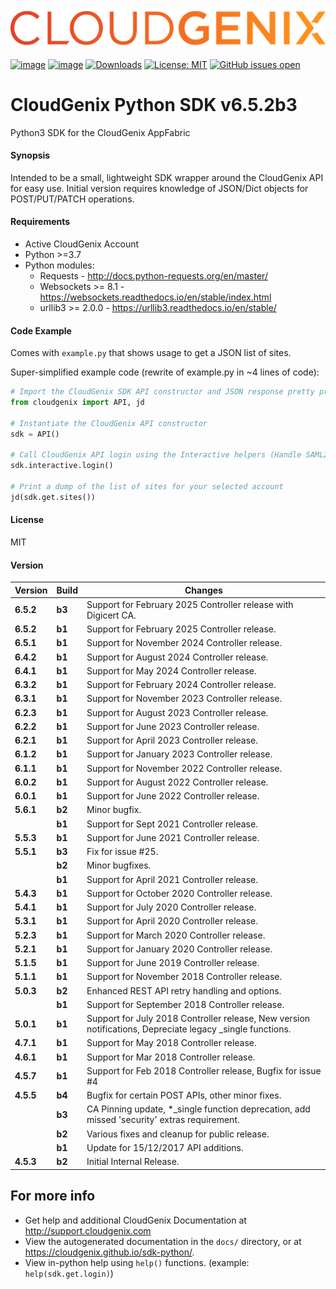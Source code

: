 [![CloudGenix Logo](https://raw.githubusercontent.com/CloudGenix/sdk-python/master/docs/CloudGenix_Logo.png)](https://www.cloudgenix.com)

[![image](https://img.shields.io/pypi/v/cloudgenix.svg)](https://pypi.org/project/cloudgenix/)
[![image](https://img.shields.io/pypi/pyversions/cloudgenix.svg)](https://pypi.org/project/cloudgenix/)
[![Downloads](https://pepy.tech/badge/cloudgenix)](https://pepy.tech/project/cloudgenix)
[![License: MIT](https://img.shields.io/pypi/l/cloudgenix.svg?color=brightgreen)](https://pypi.org/project/cloudgenix/)
[![GitHub issues open](https://img.shields.io/github/issues/CloudGenix/sdk-python.svg)](https://github.com/CloudGenix/sdk-python/issues)
# CloudGenix Python SDK v6.5.2b3
Python3 SDK for the CloudGenix AppFabric

#### Synopsis
Intended to be a small, lightweight SDK wrapper around the CloudGenix API for easy use. 
Initial version requires knowledge of JSON/Dict objects for POST/PUT/PATCH operations.

#### Requirements
* Active CloudGenix Account
* Python >=3.7
* Python modules:
    * Requests - <http://docs.python-requests.org/en/master/>
    * Websockets >= 8.1 - <https://websockets.readthedocs.io/en/stable/index.html>
    * urllib3 >= 2.0.0 - <https://urllib3.readthedocs.io/en/stable/>

#### Code Example
Comes with `example.py` that shows usage to get a JSON list of sites.

Super-simplified example code (rewrite of example.py in ~4 lines of code):
```python
# Import the CloudGenix SDK API constructor and JSON response pretty printer
from cloudgenix import API, jd

# Instantiate the CloudGenix API constructor
sdk = API()

# Call CloudGenix API login using the Interactive helpers (Handle SAML2.0 login and MSP functions too!).
sdk.interactive.login()

# Print a dump of the list of sites for your selected account
jd(sdk.get.sites())
```

#### License
MIT

#### Version
| Version   | Build | Changes                                                                                                   |
|-----------| ----- |-----------------------------------------------------------------------------------------------------------|
| **6.5.2** | **b3** | Support for February 2025 Controller release with Digicert CA.                                                             |
| **6.5.2** | **b1** | Support for February 2025 Controller release.                                                             |
| **6.5.1** | **b1** | Support for November 2024 Controller release.                                                             |
| **6.4.2** | **b1** | Support for August 2024 Controller release.                                                               |
| **6.4.1** | **b1** | Support for May 2024 Controller release.                                                                  |
| **6.3.2** | **b1** | Support for February 2024 Controller release.                                                             |
| **6.3.1** | **b1** | Support for November 2023 Controller release.                                                             |
| **6.2.3** | **b1** | Support for August 2023 Controller release.                                                               |
| **6.2.2** | **b1** | Support for June 2023 Controller release.                                                                 |
| **6.2.1** | **b1** | Support for April 2023 Controller release.                                                                |
| **6.1.2** | **b1** | Support for January 2023 Controller release.                                                              |
| **6.1.1** | **b1** | Support for November 2022 Controller release.                                                             |
| **6.0.2** | **b1** | Support for August 2022 Controller release.                                                               |
| **6.0.1** | **b1** | Support for June 2022 Controller release.                                                                 |
| **5.6.1** | **b2** | Minor bugfix.                                                                                             |
|           | **b1** | Support for Sept 2021 Controller release.                                                                 |
| **5.5.3** | **b1** | Support for June 2021 Controller release.                                                                 |
| **5.5.1** | **b3** | Fix for issue #25.                                                                                        |
|           | **b2** | Minor bugfixes.                                                                                           |
|           | **b1** | Support for April 2021 Controller release.                                                                |
| **5.4.3** | **b1** | Support for October 2020 Controller release.                                                              |
| **5.4.1** | **b1** | Support for July 2020 Controller release.                                                                 |
| **5.3.1** | **b1** | Support for April 2020 Controller release.                                                                |
| **5.2.3** | **b1** | Support for March 2020 Controller release.                                                                |
| **5.2.1** | **b1** | Support for January 2020 Controller release.                                                              |
| **5.1.5** | **b1** | Support for June 2019 Controller release.                                                                 |
| **5.1.1** | **b1** | Support for November 2018 Controller release.                                                             |
| **5.0.3** | **b2** | Enhanced REST API retry handling and options.                                                             |
|           | **b1** | Support for September 2018 Controller release.                                                            |
| **5.0.1** | **b1** | Support for July 2018 Controller release, New version notifications, Depreciate legacy _single functions. |
| **4.7.1** | **b1** | Support for May 2018 Controller release.                                                                  |
| **4.6.1** | **b1** | Support for Mar 2018 Controller release.                                                                  |
| **4.5.7** | **b1** | Support for Feb 2018 Controller release, Bugfix for issue #4                                              |
| **4.5.5** | **b4** | Bugfix for certain POST APIs, other minor fixes.                                                          |
|           | **b3** | CA Pinning update, *_single function deprecation, add missed 'security' extras requirement.               |
|           | **b2** | Various fixes and cleanup for public release.                                                             |
|           | **b1** | Update for 15/12/2017 API additions.                                                                      |
| **4.5.3** | **b2** | Initial Internal Release.                                                                                 |

## For more info
 * Get help and additional CloudGenix Documentation at <http://support.cloudgenix.com>
 * View the autogenerated documentation in the `docs/` directory, or at <https://cloudgenix.github.io/sdk-python/>.
 * View in-python help using `help()` functions. (example: `help(sdk.get.login)`)
